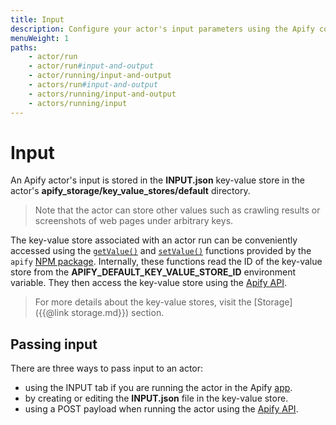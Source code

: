 ```yaml
---
title: Input
description: Configure your actor's input parameters using the Apify console, locally or via API. Access parameters in key-value stores from your actor's code.
menuWeight: 1
paths:
    - actor/run
    - actor/run#input-and-output
    - actor/running/input-and-output
    - actors/run#input-and-output
    - actors/running/input-and-output
    - actors/running/input
---
```


# [](#input) Input

An Apify actor's input is stored in the **INPUT.json** key-value store in the actor's **apify_storage/key_value_stores/default** directory.

> Note that the actor can store other values such as crawling results or screenshots of web pages under arbitrary keys.

The key-value store associated with an actor run can be conveniently accessed using the [`getValue()`](https://sdk.apify.com/docs/api/apify#apifygetvaluekey) and [`setValue()`](https://sdk.apify.com/docs/api/apify#apifysetvaluekey-value-options) functions provided by the `apify` [NPM package](https://www.npmjs.com/package/apify). Internally, these functions read the ID of the key-value store from the **APIFY_DEFAULT_KEY_VALUE_STORE_ID** environment variable. They then access the key-value store using the [Apify API](https://docs.apify.com/api).

> For more details about the key-value stores, visit the [Storage]({{@link storage.md}}) section.

## [](#passing-input) Passing input

There are three ways to pass input to an actor:

* using the INPUT tab if you are running the actor in the Apify [app](https://console.apify.com).
* by creating or editing the **INPUT.json** file in the key-value store.
* using a POST payload when running the actor using the [Apify API](https://docs.apify.com/api).

